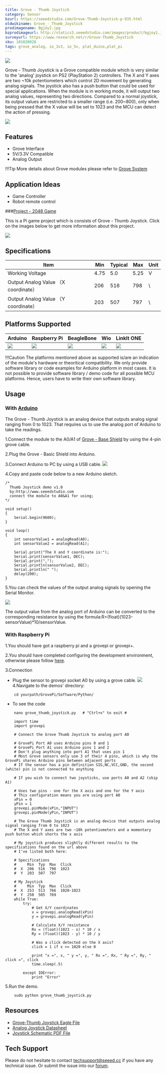```yaml
---
title: Grove - Thumb Joystick
category: Sensor
bzurl: https://seeedstudio.com/Grove-Thumb-Joystick-p-935.html
oldwikiname: Grove_-_Thumb_Joystick
prodimagename: Bgjoy1.jpg
bzprodimageurl: http://statics3.seeedstudio.com/images/product/bgjoy1.jpg
surveyurl: https://www.research.net/r/Grove-Thumb_Joystick
sku: 101020028
tags: grove_analog, io_3v3, io_5v, plat_duino,plat_pi
---
```


![](https://raw.githubusercontent.com/SeeedDocument/Grove-Thumb_Joystick/master/img/Bgjoy1.jpg)

Grove - Thumb Joystick is a Grove compatible module which is very similar to the 'analog' joystick on PS2 (PlayStation 2) controllers. The X and Y axes are two ~10k potentiometers which control 2D movement by generating analog signals. The joystick also has a push button that could be used for special applications. When the module is in working mode, it will output two analog values, representing two directions. Compared to a normal joystick, its output values are restricted to a smaller range (i.e. 200~800), only when being pressed that the X value will be set to 1023 and the MCU can detect the action of pressing.

[![](https://raw.githubusercontent.com/SeeedDocument/common/master/Get_One_Now_Banner.png)](https://www.seeedstudio.com/Grove-Thumb-Joystick-p-935.html)

Features
--------

-   Grove Interface
-   5V/3.3V Compatible
-   Analog Output

!!!Tip
    More details about Grove modules please refer to [Grove System](http://wiki.seeedstudio.com/Grove_System/)


Application Ideas
-----------------

-   Game Controller
-   Robot remote control

###[Project - 2048 Game](http://www.instructables.com/id/DIY-a-Raspberry-Game-2048/)

This is a Pi game project which is consists of Grove - Thumb Joystick. Click on the images below to get more information about this project.


[![](https://github.com/SeeedDocument/Grove-Thumb_Joystick/raw/master/img/pi_game_new.jpg)](http://www.instructables.com/id/DIY-a-Raspberry-Game-2048/)


Specifications
--------------

| Item                                | Min  | Typical | Max  | Unit |
|-------------------------------------|------|---------|------|------|
| Working Voltage                     | 4.75 | 5.0     | 5.25 | V    |
| Output Analog Value （X coordinate） | 206  | 516     | 798  | \    |
| Output Analog Value （Y coordinate） | 203  | 507     | 797  | \    |

Platforms Supported
-------------------

| Arduino                                                                                             | Raspberry Pi                                                                                             | BeagleBone                                                                                      | Wio                                                                                               | LinkIt ONE                                                                                         |
|-----------------------------------------------------------------------------------------------------|----------------------------------------------------------------------------------------------------------|-------------------------------------------------------------------------------------------------|---------------------------------------------------------------------------------------------------|----------------------------------------------------------------------------------------------------|
| ![](https://raw.githubusercontent.com/SeeedDocument/wiki_english/master/docs/images/arduino_logo.jpg) | ![](https://raw.githubusercontent.com/SeeedDocument/wiki_english/master/docs/images/raspberry_pi_logo.jpg) | ![](https://raw.githubusercontent.com/SeeedDocument/wiki_english/master/docs/images/bbg_logo_n.jpg) | ![](https://raw.githubusercontent.com/SeeedDocument/wiki_english/master/docs/images/wio_logo_n.jpg) | ![](https://raw.githubusercontent.com/SeeedDocument/wiki_english/master/docs/images/linkit_logo_n.jpg) |

!!!Caution
    The platforms mentioned above as supported is/are an indication of the module's hardware or theoritical compatibility. We only provide software library or code examples for Arduino platform in most cases. It is not possible to provide software library / demo code for all possible MCU platforms. Hence, users have to write their own software library.


Usage
-----

### With [Arduino](/Arduino "Arduino")

The Grove - Thumb Joystick is an analog device that outputs analog signal ranging from 0 to 1023. That requires us to use the analog port of Arduino to take the readings.

1.Connect the module to the A0/A1 of [Grove - Base Shield](http://www.seeedstudio.com/grove-base-shield-p-754.html) by using the 4-pin grove cable.

2.Plug the Grove - Basic Shield into Arduino.

3.Connect Arduino to PC by using a USB cable.
![](https://raw.githubusercontent.com/SeeedDocument/Grove-Thumb_Joystick/master/img/Grove-Thumb_Joystick.jpg)

4.Copy and paste code below to a new Arduino sketch.

```
/*
  Thumb Joystick demo v1.0
  by:http://www.seeedstudio.com
  connect the module to A0&A1 for using;
*/

void setup()
{
    Serial.begin(9600);
}

void loop()
{
    int sensorValue1 = analogRead(A0);
    int sensorValue2 = analogRead(A1);

    Serial.print("The X and Y coordinate is:");
    Serial.print(sensorValue1, DEC);
    Serial.print(",");
    Serial.println(sensorValue2, DEC);
    Serial.println(" ");
    delay(200);
}
```

5.You can check the values of the output analog signals by opening the Serial Monitor.

![](https://raw.githubusercontent.com/SeeedDocument/Grove-Thumb_Joystick/master/img/Grove-Thumd_Joystick_Result.jpg)

The output value from the analog port of Arduino can be converted to the corresponding resistance by using the formula:R=(float)(1023-sensorValue)\*10/sensorValue.

### With Raspberry Pi

1.You should have got a raspberry pi and a grovepi or grovepi+.

2.You should have completed configuring the development environment, otherwise please follow [here](/GrovePiPlus).

3.Connection

-   Plug the sensor to grovepi socket A0 by using a grove cable.
![](https://github.com/SeeedDocument/Grove-Thumb_Joystick/raw/master/img/Pi_Joystick%20connection.jpg)
4.Navigate to the demos' directory:
```
    cd yourpath/GrovePi/Software/Python/
```
-   To see the code
```
    nano grove_thumb_joystick.py   # "Ctrl+x" to exit #
```
```
    import time
    import grovepi

    # Connect the Grove Thumb Joystick to analog port A0

    # GrovePi Port A0 uses Arduino pins 0 and 1
    # GrovePi Port A1 uses Arduino pins 1 and 2
    # Don't plug anything into port A1 that uses pin 1
    # Most Grove sensors only use 3 of their 4 pins, which is why the GrovePi shares Arduino pins between adjacent ports
    # If the sensor has a pin definition SIG,NC,VCC,GND, the second (white) pin is not connected to anything

    # If you wish to connect two joysticks, use ports A0 and A2 (skip A1)

    # Uses two pins - one for the X axis and one for the Y axis
    # This configuration means you are using port A0
    xPin = 0
    yPin = 1
    grovepi.pinMode(xPin,"INPUT")
    grovepi.pinMode(yPin,"INPUT")

    # The Grove Thumb Joystick is an analog device that outputs analog signal ranging from 0 to 1023
    # The X and Y axes are two ~10k potentiometers and a momentary push button which shorts the x axis

    # My joystick produces slightly different results to the specifications found on the url above
    # I've listed both here:

    # Specifications
    #     Min  Typ  Max  Click
    #  X  206  516  798  1023
    #  Y  203  507  797

    # My Joystick
    #     Min  Typ  Max  Click
    #  X  253  513  766  1020-1023
    #  Y  250  505  769
    while True:
        try:
            # Get X/Y coordinates
            x = grovepi.analogRead(xPin)
            y = grovepi.analogRead(yPin)

            # Calculate X/Y resistance
            Rx = (float)(1023 - x) * 10 / x
            Ry = (float)(1023 - y) * 10 / y

            # Was a click detected on the X axis?
            click = 1 if x >= 1020 else 0

            print "x =", x, " y =", y, " Rx =", Rx, " Ry =", Ry, " click =", click
            time.sleep(.5)

        except IOError:
            print "Error"
```

5.Run the demo.
```
    sudo python grove_thumb_joystick.py
```

Resources
---------

- [Grove-Thumb Joystick Eagle File](https://raw.githubusercontent.com/SeeedDocument/Grove-Thumb_Joystick/master/res/Eagle_Design_Files.zip)
- [Analog Joystick Datasheet](https://raw.githubusercontent.com/SeeedDocument/Grove-Thumb_Joystick/master/res/Analog_Joystick_Datasheet.jpg)
- [Joystick Schematic PDF File](https://github.com/SeeedDocument/Grove-Thumb_Joystick/raw/master/res/Joystick.pdf)



<!-- This Markdown file was created from http://www.seeedstudio.com/wiki/Grove_-_Thumb_Joystick -->

## Tech Support
Please do not hesitate to contact [techsupport@seeed.cc](techsupport@seeed.cc) if you have any technical issue. Or submit the issue into our [forum](http://seeedstudio.com/forum/). 